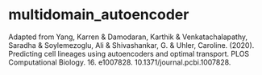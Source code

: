 # multidomain_autoencoder

Adapted from 
Yang, Karren & Damodaran, Karthik & Venkatachalapathy, Saradha & Soylemezoglu, Ali & Shivashankar, G. & Uhler, Caroline. (2020). Predicting cell lineages using autoencoders and optimal transport. PLOS Computational Biology. 16. e1007828. 10.1371/journal.pcbi.1007828. 
